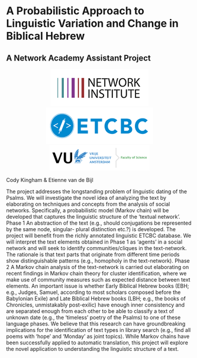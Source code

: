 # A Probabilistic Approach to Linguistic Variation and Change in Biblical Hebrew
## A Network Academy Assistant Project

<p align="center">
    <img src="images/network_institute.png">
    <img src="images/etcbc_logo.png" height=100 width=290>
    <img src="images/science_logo.png" height=68 width=269>
</p>

Cody Kingham & Etienne van de Bijl

The project addresses the longstanding problem of linguistic dating of the Psalms. We will investigate the novel idea of analyzing the text by elaborating on techniques and concepts from the analysis of social networks. Specifically, a probabilistic model (Markov chain) will be developed that captures the linguistic structure of the ‘textual network’.
Phase 1 An abstraction of the text (e.g., should conjugations be represented by the same node, singular- plural distinction etc.?) is developed. The project will benefit from the richly annotated linguistic ETCBC database.
We will interpret the text elements obtained in Phase 1 as ‘agents’ in a social network and will seek to identify communities/cliques in the text-network. The rationale is that text parts that originate from different time periods show distinguishable patterns (e.g., homopholy in the text-network).
Phase 2 A Markov chain analysis of the text-network is carried out elaborating on recent findings in Markov chain theory for cluster identification, where we make use of community measures such as expected distance between text elements. An important issue is whether Early Biblical Hebrew books (EBH; e.g., Judges, Samuel, according to most scholars composed before the Babylonian Exile) and Late Biblical Hebrew books (LBH; e.g., the books of Chronicles, unmistakably post-exilic) have enough inner consistency and are separated enough from each other to be able to classify a text of unknown date (e.g., the ‘timeless’ poetry of the Psalms) to one of these language phases.
We believe that this research can have groundbreaking implications for the identification of text types in library search (e.g., find all poems with ‘hope’ and ‘Monday’ as joint topics). While Markov chains have been successfully applied to automatic translation, this project will explore the novel application to understanding the linguistic structure of a text.

